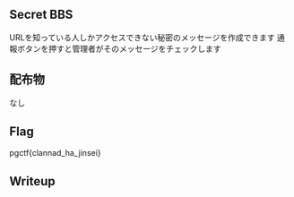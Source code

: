 ## Secret BBS
URLを知っている人しかアクセスできない秘密のメッセージを作成できます
通報ボタンを押すと管理者がそのメッセージをチェックします

## 配布物
なし

## Flag
pgctf{clannad_ha_jinsei}

## Writeup
